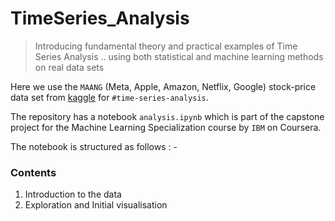 # TimeSeries_Analysis
> Introducing fundamental theory and practical examples of Time Series Analysis .. using both statistical and machine learning methods on real data sets

Here we use the `MAANG` (Meta, Apple, Amazon, Netflix, Google) stock-price data set from [kaggle](https://www.kaggle.com/datasets/nikhil1e9/netflix-stock-price) for 
`#time-series-analysis`. 

The repository has a notebook `analysis.ipynb` which is part of the capstone project for the Machine Learning Specialization course by `IBM` on Coursera. 

The notebook is structured as follows : - 

### Contents
1. Introduction to the data
2. Exploration and Initial visualisation 

